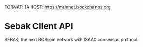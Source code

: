 FORMAT: 1A
HOST: https://mainnet.blockchainos.org

# Sebak Client API
SEBAK, the next BOScoin network with ISAAC consensus protocol. 

<!-- partial(API_v1/accounts.md) -->
<!-- partial(API_v1/models.md) -->
<!-- partial(API_v1/transactions.md) -->

<!-- include(API_v1/paging.md) -->
<!-- include(API_v1/models.md) -->
<!-- include(API_v1/accounts.md) -->
<!-- include(API_v1/transactions.md) -->
<!-- include(API_v1/blocks.md) -->

